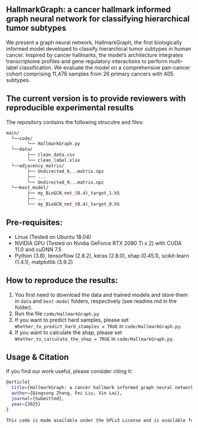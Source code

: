 ## HallmarkGraph: a cancer hallmark informed graph neural network for classifying hierarchical tumor subtypes
We present a graph neural network, HallmarkGraph, the first biologically informed model developed to classify hierarchical tumor subtypes in human cancer. Inspired by cancer hallmarks, the model’s architecture integrates transcriptome profiles and gene regulatory interactions to perform multi-label classification. We evaluate the model on a comprehensive pan-cancer cohort comprising 11,476 samples from 26 primary cancers with 405 subtypes. 

## The current version is to provide reviewers with reproducible experimental results
The repository contains the following strucutre and files:
```bash
main/
  └──code/
        └── HallmarkGraph.py
  └──data/
        ├── clean_data.csv
        └── clean_label.xlsx
  └──adjacency_matrix/
        ├── Undirected_0...matrix.npz
        ├── ...
        └── Undirected_9...matrix.npz
  └──best_model/
        ├── my_BioGCN_net_(0.4)_target_1.h5
        ├── ...
        └── my_BioGCN_net_(0.4)_target_8.h5
```

## Pre-requisites: 
* Linux (Tested on Ubuntu 18.04) 
* NVIDIA GPU (Tested on Nvidia GeForce RTX 2080 Ti x 2) with CUDA 11.0 and cuDNN 7.5
* Python (3.8), tensorflow (2.8.2), keras (2.8.0), shap (0.45.1), scikit-learn (1.4.1), matplotlib (3.9.2)    

## How to reproduce the results:

1. You first need to download the data and trained models and store them in `data` and `best-model` folders, respectively (see readme.md in the folder).
2. Run the file `code/HallmarkGraph.py`
3. If you want to predict hard samples, please set `Whether_to_predict_hard_stamples = TRUE` in `code/HallmarkGraph.py`.
4. If you want to calculate the shap, please set `Whether_to_calculate_the_shap = TRUE` in `code/HallmarkGraph.py`.

## Usage & Citation 
If you find our work useful, please consider citing it:
```bash
@article{
  title={HallmarkGraph: a cancer hallmark informed graph neural network for classifying hierarchical tumor subtypes},
  author={Qingsong Zhang, Fei Liu, Xin Lai},
  journal={Submitted},
  year={2025}
}

This code is made available under the GPLv3 License and is available for non-commercial academic purposes.
```
